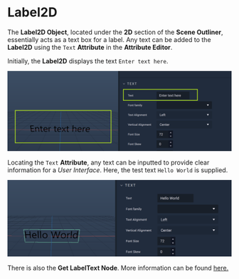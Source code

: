 # Label2D

The **Label2D Object**, located under the **2D** section of the **Scene Outliner**, essentially acts as a text box for a label. Any text can be added to the **Label2D** using the `Text` **Attribute** in the **Attribute Editor**. 

Initially, the **Label2D** displays the text `Enter text here`.

![Just Created Label2D.](../../../.gitbook/assets/label1.png)

Locating the `Text` **Attribute**, any text can be inputted to provide clear information for a *User Interface*. Here, the test text `Hello World` is supplied. 

![Label with Hello World.](../../../.gitbook/assets/label2.png)

There is also the **Get LabelText Node**. More information can be found [here.](../../../toolbox/incari/vector/label/README.md)